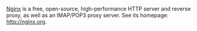 <!---
    @title         Nginx
    @creator       Yichun Zhang
    @created       2011-06-21 04:22 GMT
    @modifier      Yichun Zhang
    @modifier_link yichun-zhang
    @modified      2011-06-21 08:24 GMT
    @changes       3
--->

[Nginx](nginx.html) is a free, open-source, high-performance HTTP server and
reverse proxy, as well as an IMAP/POP3 proxy server. See its homepage: http://nginx.org.
